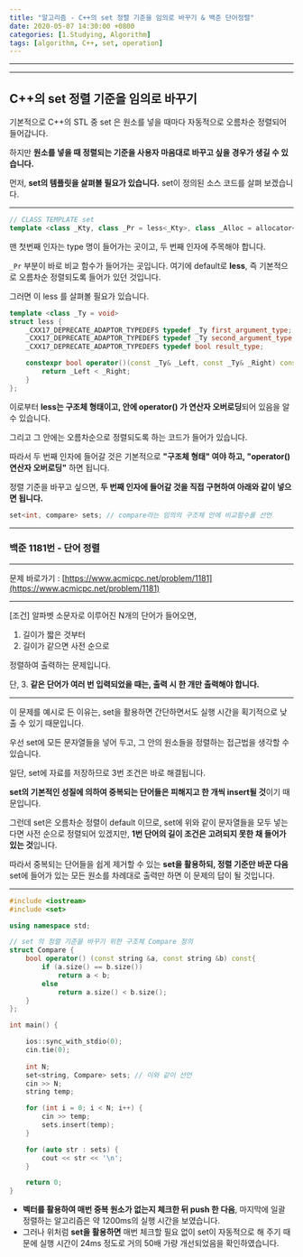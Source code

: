 ```yaml
---
title: "알고리즘 - C++의 set 정렬 기준을 임의로 바꾸기 & 백준 단어정렬"
date: 2020-05-07 14:30:00 +0800
categories: [1.Studying, Algorithm]
tags: [algorithm, C++, set, operation]
---
```




------

------

## **C++의 set 정렬 기준을 임의로 바꾸기**

기본적으로 C++의 STL 중 set 은 원소를 넣을 때마다 자동적으로 오름차순 정렬되어 들어갑니다.

하지만 **원소를 넣을 때 정렬되는 기준을 사용자 마음대로 바꾸고 싶을 경우가 생길 수 있습니다.**

먼저, **set의 템플릿을 살펴볼 필요가 있습니다.** set이 정의된 소스 코드를 살펴 보겠습니다.

------

```c++
// CLASS TEMPLATE set
template <class _Kty, class _Pr = less<_Kty>, class _Alloc = allocator<_Kty>>
```

맨 첫번째 인자는 type 명이 들어가는 곳이고, 두 번째 인자에 주목해야 합니다.

`_Pr` 부분이 바로 비교 함수가 들어가는 곳입니다. 여기에 default로 **less**, 즉 기본적으로 오름차순 정렬되도록 들어가 있던 것입니다.

그러면 이 less 를 살펴볼 필요가 있습니다.

```c++
template <class _Ty = void>
struct less {
    _CXX17_DEPRECATE_ADAPTOR_TYPEDEFS typedef _Ty first_argument_type;
    _CXX17_DEPRECATE_ADAPTOR_TYPEDEFS typedef _Ty second_argument_type;
    _CXX17_DEPRECATE_ADAPTOR_TYPEDEFS typedef bool result_type;

    constexpr bool operator()(const _Ty& _Left, const _Ty& _Right) const {
        return _Left < _Right;
    }
};
```

이로부터 **less는 구조체 형태이고, 안에 operator() 가 연산자 오버로딩**되어 있음을 알 수 있습니다.

그리고 그 안에는 오름차순으로 정렬되도록 하는 코드가 들어가 있습니다.

따라서 두 번째 인자에 들어갈 것은 기본적으로 **"구조체 형태" 여야 하고, "operator() 연산자 오버로딩"** 하면 됩니다.

정렬 기준을 바꾸고 싶으면, **두 번째 인자에 들어갈 것을 직접 구현하여 아래와 같이 넣으면 됩니다.**

```c++
set<int, compare> sets; // compare라는 임의의 구조체 안에 비교함수를 선언
```

------

### **백준 1181번 - 단어 정렬**

------

문제 바로가기 : [https://www.acmicpc.net/problem/1181](https://www.acmicpc.net/problem/1181)

------

[조건] 알파벳 소문자로 이루어진 N개의 단어가 들어오면,

1. 길이가 짧은 것부터
2. 길이가 같으면 사전 순으로

정렬하여 출력하는 문제입니다.

단, 3. **같은 단어가 여러 번 입력되었을 때는, 출력 시 한 개만 출력해야 합니다.**

------

이 문제를 예시로 든 이유는, set을 활용하면 간단하면서도 실행 시간을 획기적으로 낮출 수 있기 때문입니다.

우선 set에 모든 문자열들을 넣어 두고, 그 안의 원소들을 정렬하는 접근법을 생각할 수 있습니다.

일단, set에 자료를 저장하므로 3번 조건은 바로 해결됩니다.

**set의 기본적인 성질에 의하여 중복되는 단어들은 피해지고 한 개씩 insert될 것**이기 때문입니다.

그런데 set은 오름차순 정렬이 default 이므로, set에 위와 같이 문자열들을 모두 넣는다면 사전 순으로 정렬되어 있겠지만, **1번 단어의 길이 조건은 고려되지 못한 채 들어가 있는 것**입니다.

따라서 중복되는 단어들을 쉽게 제거할 수 있는 **set을 활용하되, 정렬 기준만 바꾼 다음** set에 들어가 있는 모든 원소를 차례대로 출력만 하면 이 문제의 답이 될 것입니다.

------

```c++
#include <iostream>
#include <set>

using namespace std;

// set 의 정렬 기준을 바꾸기 위한 구조체 Compare 정의
struct Compare {
	bool operator() (const string &a, const string &b) const{
		if (a.size() == b.size())
			return a < b;
		else
			return a.size() < b.size();
	}
};

int main() {

	ios::sync_with_stdio(0);
	cin.tie(0);
    
	int N;
	set<string, Compare> sets; // 이와 같이 선언
	cin >> N;
	string temp;

	for (int i = 0; i < N; i++) {
		cin >> temp;
		sets.insert(temp);
	}

	for (auto str : sets) {
		cout << str << '\n';
	}

	return 0;
}
```

* **벡터를 활용하여 매번 중복 원소가 없는지 체크한 뒤 push 한 다음**, 마지막에 일괄 정렬하는 알고리즘은 약 1200ms의 실행 시간을 보였습니다.
* 그러나 위처럼 **set을 활용하면** 매번 체크할 필요 없이 set이 자동적으로 해 주기 때문에 실행 시간이 24ms 정도로 거의 50배 가량 개선되었음을 확인하였습니다.


